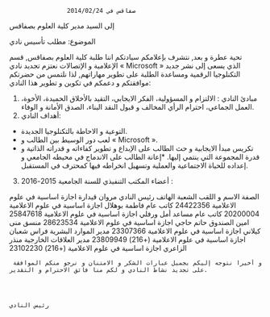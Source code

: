 ﻿                    صفاقس في 2014/02/24 
 
إلى السيد مدير كلية العلوم بصفاقس

الموضوع: مطلب تأسيس نادي 

تحية عطرة و بعد,
نتشرف بإعلامكم سيادتكم اننا طلبة كلية العلوم بصفاقس, قسم الإعلامية و الإتصالات نعتزم تجديد نادي « Microsoft » الذي يسعى إلى نشر جديد التكنلوجيا الرقمية ومساعدة الطلبة على تطوير مهاراتهم, لذا نلتمس من حضرتكم موافقتكم و دعمكم في تكوين و تطوير هذا النادي:
1. مبادئ النادي :
الالتزام و المسؤولية، الفكر الايجابي، التقيد بالأخلاق الحميدة، الأخوة، العمل الجماعي، احترام الرأي المخالف و قبول النقد البناء، الصدق الأمانة و الوفاء.
2. أهداف النادي:
* التوعية و الاحاطة بالتكنلوجيا الجديدة.
* لعب دور الوسيط بين الطالب و « Microsoft ».
* تكريس مبدأ الايجابية و حث الطالب على الإبداع و تطوير كفاءاته و قدراته الذاتية  و قدرة المجموعة التي ينتمي إليها.
*إعانة الطالب على الاندماج في محيطه الجامعي و إعداده للحياة الاجتماعية والعملية وتسهيل انخراطه فيها كمحترف في المستقبل.
3. أعضاء المكتب التنفيذي للسنة الجامعية 2015-2016 :

الصفة
الاسم و اللقب
الشعبة
الهاتف
رئيس النادي
مروان قيدارة
اجازة اساسية في علوم الاعلامية
24422356 
كاتب عام
فاطمة بوهلال
 اجازة اساسية في علوم الاعلامية
20200004
كاتب عام مساعد
أمل ورفلي
اجازة اساسية في علوم الاعلامية
25847618
امين الصندوق
حاتم حاجي
اجازة اساسية في علوم الاعلامية
28623534 
منسق
منى كيلاني
اجازة اساسية في علوم الاعلامية
23307366
مدير الموارد البشرية
فراس شعبان
اجازة اساسية في علوم الاعلامية
(+216) 23809949
مدير العلاقات الخارجية
منذر الزاعري
اجازة اساسية في علوم الاعلامية
(+216) 23102230


     و أخيرا نتوجه إليكم بجميل عبارات الشكر و الامتنان و نرجو منكم الموافقة على تجديد نشاط النادي و لكم منا فائق الاحترام و التقدير.


                                                                                 
                                                                                       رئيس النادي
